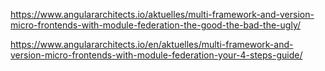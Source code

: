 https://www.angulararchitects.io/aktuelles/multi-framework-and-version-micro-frontends-with-module-federation-the-good-the-bad-the-ugly/

https://www.angulararchitects.io/en/aktuelles/multi-framework-and-version-micro-frontends-with-module-federation-your-4-steps-guide/
